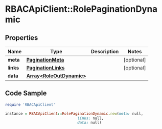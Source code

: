 # RBACApiClient::RolePaginationDynamic

## Properties

Name | Type | Description | Notes
------------ | ------------- | ------------- | -------------
**meta** | [**PaginationMeta**](PaginationMeta.md) |  | [optional] 
**links** | [**PaginationLinks**](PaginationLinks.md) |  | [optional] 
**data** | [**Array&lt;RoleOutDynamic&gt;**](RoleOutDynamic.md) |  | 

## Code Sample

```ruby
require 'RBACApiClient'

instance = RBACApiClient::RolePaginationDynamic.new(meta: null,
                                 links: null,
                                 data: null)
```


